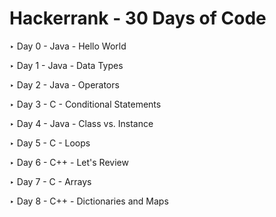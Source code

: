 # Hackerrank - 30 Days of Code

‣ Day 0 - Java - Hello World

‣ Day 1 - Java - Data Types

‣ Day 2 - Java - Operators

‣ Day 3 - C -  Conditional Statements

‣ Day 4 - Java -  Class vs. Instance

‣ Day 5 - C -  Loops

‣ Day 6 - C++ -  Let's Review

‣ Day 7 - C -  Arrays

‣ Day 8 - C++ - Dictionaries and Maps
